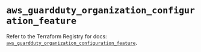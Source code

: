 # `aws_guardduty_organization_configuration_feature`

Refer to the Terraform Registry for docs: [`aws_guardduty_organization_configuration_feature`](https://registry.terraform.io/providers/hashicorp/aws/6.14.0/docs/resources/guardduty_organization_configuration_feature).
